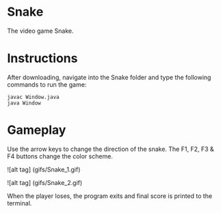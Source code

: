 # Snake
The video game Snake.

# Instructions
After downloading, navigate into the Snake folder and type the following commands to run the game:
```
javac Window.java
java Window
```

# Gameplay
Use the arrow keys to change the direction of the snake. The F1, F2, F3 & F4 buttons change the color scheme.

![alt tag] (gifs/Snake_1.gif)

![alt tag] (gifs/Snake_2.gif)

When the player loses, the program exits and final score is printed to the terminal.
